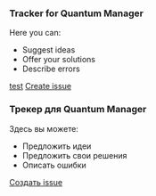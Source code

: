 ### Tracker for Quantum Manager

Here you can:
- Suggest ideas
- Offer your solutions
- Describe errors

<a href="#" class="btn btn-primary">test</a>
[Create issue](https://github.com/Quantum-Manager/tracker/issues/new/choose)


### Трекер для Quantum Manager

Здесь вы можете:
- Предложить идеи
- Предложить свои решения
- Описать ошибки


[Создать issue](https://github.com/Quantum-Manager/tracker/issues/new/choose)

